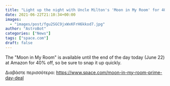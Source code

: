 ```yaml
---
title: "Light up the night with Uncle Milton's 'Moon in My Room' for 40% off this Prime Day"
date: 2021-06-22T21:10:34+00:00
images:
  - "images/post/fgu2SGC9jxWxKFrH6kkod7.jpg"
author: "AstroBot"
categories: ["News"]
tags: ["space.com"]
draft: false
---
```


The "Moon in My Room" is available until the end of the day today (June 22) at Amazon for 40% off, so be sure to snap it up quickly. 

Διαβάστε περισσότερα: https://www.space.com/moon-in-my-room-prime-day-deal
